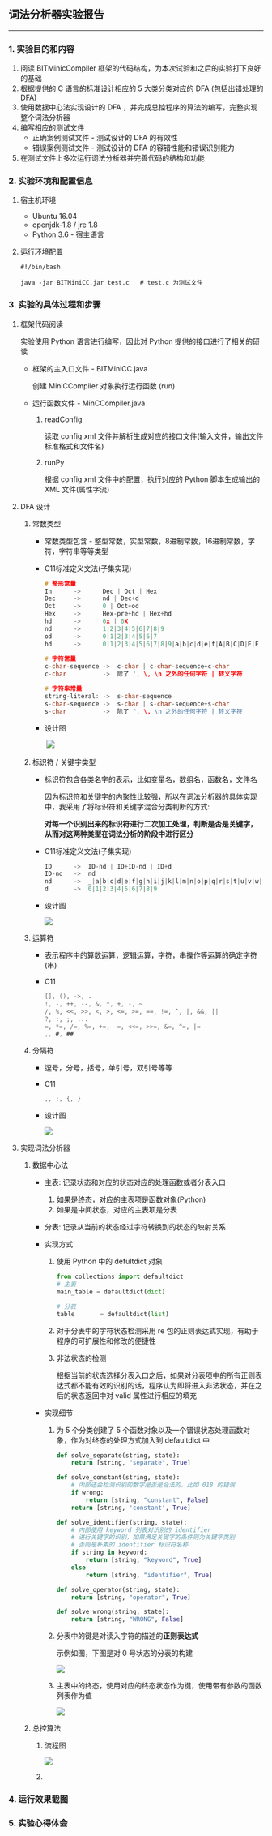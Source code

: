 ## 词法分析器实验报告

---

### 1. 实验目的和内容

1. 阅读 BITMinicCompiler 框架的代码结构，为本次试验和之后的实验打下良好的基础
2. 根据提供的 C 语言的标准设计相应的 5 大类分类对应的 DFA (包括出错处理的 DFA)
3. 使用数据中心法实现设计的 DFA ，并完成总控程序的算法的编写，完整实现整个词法分析器
4. 编写相应的测试文件
   * 正确案例测试文件 - 测试设计的 DFA 的有效性
   * 错误案例测试文件 - 测试设计的 DFA 的容错性能和错误识别能力
5. 在测试文件上多次运行词法分析器并完善代码的结构和功能

### 2. 实验环境和配置信息

1. 宿主机环境

   * Ubuntu 16.04
   * openjdk-1.8 / jre 1.8
   * Python 3.6 - 宿主语言

2. 运行环境配置

   ```shell
   #!/bin/bash

   java -jar BITMiniCC.jar test.c	# test.c 为测试文件
   ```

### 3. 实验的具体过程和步骤

1. 框架代码阅读

   实验使用 Python 语言进行编写，因此对 Python 提供的接口进行了相关的研读

   * 框架的主入口文件 - BITMiniCC.java

     创建 MiniCCompiler 对象执行运行函数 (run)

   * 运行函数文件 - MinCCompiler.java

     1. readConfig

        读取 config.xml 文件并解析生成对应的接口文件(输入文件，输出文件标准格式和文件名)

     2. runPy

        根据 config.xml 文件中的配置，执行对应的 Python 脚本生成输出的 XML 文件(属性字流)

2. DFA 设计

   1. 常数类型

      * 常数类型包含 - 整型常数，实型常数，8进制常数，16进制常数，字符，字符串等等类型

      * C11标准定义文法(子集实现)

        ```c
        # 整形常量
        In		->		Dec | Oct | Hex
        Dec		->		nd | Dec+d
        Oct		->		0 | Oct+od
        Hex		->		Hex-pre+hd | Hex+hd
        hd		->		0x | 0X
        nd		->		1|2|3|4|5|6|7|8|9
        od		->		0|1|2|3|4|5|6|7
        hd		->		0|1|2|3|4|5|6|7|8|9|a|b|c|d|e|f|A|B|C|D|E|F
          
        # 字符常量
        c-char-sequence	->	c-char | c-char-sequence+c-char
        c-char			->	除了 ', \, \n 之外的任何字符 | 转义字符

        # 字符串常量
        string-literal:	-> 	s-char-sequence
        s-char-sequence -> 	s-char | s-char-sequence+s-char
        s-char			->	除了 ", \, \n 之外的任何字符 | 转义字符
        ```

      * 设计图

        ​    ![](./photo/constant.png)

   2. 标识符 / 关键字类型

      * 标识符包含各类名字的表示，比如变量名，数组名，函数名，文件名

        因为标识符和关键字的内聚性比较强，所以在词法分析器的具体实现中，我采用了将标识符和关键字混合分类判断的方式:

        __对每一个识别出来的标识符进行二次加工处理，判断是否是关键字，从而对这两种类型在词法分析的阶段中进行区分__

      * C11标准定义文法(子集实现)

        ```c
        ID		->	ID-nd | ID+ID-nd | ID+d
        ID-nd	->	nd
        nd		->	_|a|b|c|d|e|f|g|h|i|j|k|l|m|n|o|p|q|r|s|t|u|v|w| 	 x|y|z|A|B|C|D|E|F|G|H|I|J|K|L|M|N|O|P|Q|R|S|T|U|V|W|X|Y|Z
        d		->	0|1|2|3|4|5|6|7|8|9
        ```

      * 设计图

        ![](./photo/identifier.png)

   3. 运算符

      * 表示程序中的算数运算，逻辑运算，字符，串操作等运算的确定字符(串)

      * C11

        ```c
        [], (), ->, .
        !, -, ++, --, &, *, +, -, ~
        /, %, <<, >>, <, >, <=, >=, ==, !=, ^, |, &&, ||
        ?, :, ;, ...
        =, *=, /=, %=, +=, -=, <<=, >>=, &=, ^=, |=
        ,, #, ##
        ```

   4. 分隔符

      * 逗号，分号，括号，单引号，双引号等等

      * C11

        ```c
        ,, ;, {, }
        ```

      * 设计图

        ![](./photo/separate.png)

3. 实现词法分析器

   1. 数据中心法

      * 主表: 记录状态和对应的状态对应的处理函数或者分表入口

        1. 如果是终态，对应的主表项是函数对象(Python)
        2. 如果是中间状态，对应的主表项是分表

      * 分表: 记录从当前的状态经过字符转换到的状态的映射关系

      * 实现方式

        1. 使用 Python 中的 defultdict 对象

           ```python
           from collections import defaultdict
           # 主表
           main_table = defaultdict(dict)

           # 分表
           table	   = defaultdict(list)
           ```

        2. 对于分表中的字符状态检测采用 re 包的正则表达式实现，有助于程序的可扩展性和修改的便捷性

        3. 非法状态的检测

           根据当前的状态选择分表入口之后，如果对分表项中的所有正则表达式都不能有效的识别的话，程序认为即将进入非法状态，并在之后的状态返回中对 valid 属性进行相应的填充

      * 实现细节

        1. 为 5 个分类创建了 5 个函数对象以及一个错误状态处理函数对象，作为对终态的处理方式加入到 defaultdict 中

           ```python
           def solve_separate(string, state):
               return [string, "separate", True]

           def solve_constant(string, state):
               # 内部还会检测识别的数字是否是合法的，比如 018 的错误
               if wrong:
                   return [string, "constant", False]
               return [string, 'constant', True]

           def solve_identifier(string, state):
               # 内部使用 keyword 列表对识别的 identifier 
               # 进行关键字的识别，如果满足关键字的条件则为关键字类别
               # 否则是朴素的 identifier 标识符名称
               if string in keyword:
                   return [string, "keyword", True]
               else
                   return [string, "identifier", True]

           def solve_operator(string, state):
               return [string, "operator", True]

           def solve_wrong(string, state):
               return [string, "WRONG", False]
           ```

        2. 分表中的键是对读入字符的描述的**正则表达式**

           示例如图，下图是对 0 号状态的分表的构建

           ![](./photo/分表.png)

        3. 主表中的终态，使用对应的终态状态作为键，使用带有参数的函数列表作为值

           ![](./photo/1.png)

   2. 总控算法

      1. 流程图

         ![](./photo/主控算法.png)

      2. ​

### 4. 运行效果截图

### 5. 实验心得体会